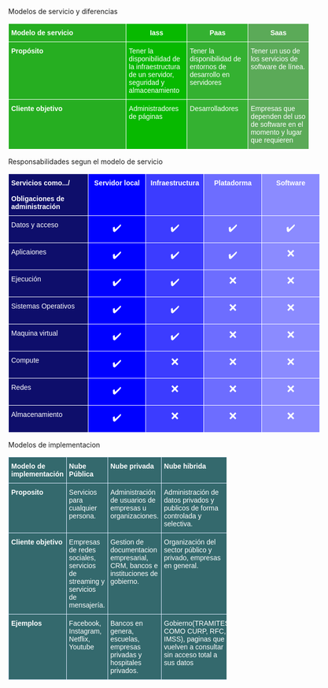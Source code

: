 Modelos de servicio y diferencias

<table style="border-collapse:collapse;border-spacing:0;table-layout: fixed; width: 612px" class="tg"><colgroup><col style="width: 240px"><col style="width: 124px"><col style="width: 124px"><col style="width: 124px"></colgroup><thead><tr><th style="background-color:#26ae21;border-color:#ffffff;border-style:solid;border-width:1px;color:#ffffff;font-family:Arial, sans-serif;font-size:14px;font-weight:bold;overflow:hidden;padding:10px 5px;text-align:left;vertical-align:top;word-break:normal">Modelo de servicio<br></th><th style="background-color:#07b900;border-color:#ffffff;border-style:solid;border-width:1px;color:#ffffff;font-family:Arial, sans-serif;font-size:14px;font-weight:bold;overflow:hidden;padding:10px 5px;text-align:center;vertical-align:top;word-break:normal">Iass</th><th style="background-color:#34b131;border-color:#ffffff;border-style:solid;border-width:1px;color:#ffffff;font-family:Arial, sans-serif;font-size:14px;font-weight:bold;overflow:hidden;padding:10px 5px;text-align:center;vertical-align:top;word-break:normal">Paas</th><th style="background-color:#5baa58;border-color:#ffffff;border-style:solid;border-width:1px;color:#ffffff;font-family:Arial, sans-serif;font-size:14px;font-weight:bold;overflow:hidden;padding:10px 5px;text-align:center;vertical-align:top;word-break:normal">Saas</th></tr></thead><tbody><tr><td style="background-color:#26ae21;border-color:#ffffff;border-style:solid;border-width:1px;color:#ffffff;font-family:Arial, sans-serif;font-size:14px;font-weight:bold;overflow:hidden;padding:10px 5px;text-align:left;vertical-align:top;word-break:normal">Propósito</td><td style="background-color:#07b900;border-color:#ffffff;border-style:solid;border-width:1px;color:#ffffff;font-family:Arial, sans-serif;font-size:14px;overflow:hidden;padding:10px 5px;text-align:left;vertical-align:top;word-break:normal">Tener la disponibilidad de la infraestructura de un servidor, seguridad y almacenamiento</td><td style="background-color:#34b131;border-color:#ffffff;border-style:solid;border-width:1px;color:#ffffff;font-family:Arial, sans-serif;font-size:14px;overflow:hidden;padding:10px 5px;text-align:left;vertical-align:top;word-break:normal">Tener la disponibilidad de entornos de desarrollo en servidores </td><td style="background-color:#5baa58;border-color:#ffffff;border-style:solid;border-width:1px;color:#ffffff;font-family:Arial, sans-serif;font-size:14px;overflow:hidden;padding:10px 5px;text-align:left;vertical-align:top;word-break:normal">Tener un uso de los servicios de software de línea.</td></tr><tr><td style="background-color:#26ae21;border-color:#ffffff;border-style:solid;border-width:1px;color:#ffffff;font-family:Arial, sans-serif;font-size:14px;font-weight:bold;overflow:hidden;padding:10px 5px;text-align:left;vertical-align:top;word-break:normal">Cliente objetivo</td><td style="background-color:#07b900;border-color:#ffffff;border-style:solid;border-width:1px;color:#ffffff;font-family:Arial, sans-serif;font-size:14px;overflow:hidden;padding:10px 5px;text-align:left;vertical-align:top;word-break:normal">Administradores de páginas</td><td style="background-color:#34b131;border-color:#ffffff;border-style:solid;border-width:1px;color:#ffffff;font-family:Arial, sans-serif;font-size:14px;overflow:hidden;padding:10px 5px;text-align:left;vertical-align:top;word-break:normal">Desarrolladores</td><td style="background-color:#5baa58;border-color:#ffffff;border-style:solid;border-width:1px;color:#ffffff;font-family:Arial, sans-serif;font-size:14px;overflow:hidden;padding:10px 5px;text-align:left;vertical-align:top;word-break:normal">Empresas que dependen del uso de software en el momento y lugar que requieren</td></tr></tbody></table>

Responsabilidades segun el modelo de servicio

<table style="border-collapse:collapse;border-spacing:0;table-layout: fixed; width: 634px" class="tg"><colgroup><col style="width: 162px"><col style="width: 118px"><col style="width: 118px"><col style="width: 118px"><col style="width: 118px"></colgroup><thead><tr><th style="background-color:#0e0e6b;border-color:#ffffff;border-style:solid;border-width:1px;color:#ffffff;font-family:Arial, sans-serif;font-size:14px;font-weight:bold;overflow:hidden;padding:10px 5px;text-align:left;vertical-align:top;word-break:normal">Servicios como.../<br><br>Obligaciones de administración</th><th style="background-color:#0001ff;border-color:#ffffff;border-style:solid;border-width:1px;color:#ffffff;font-family:Arial, sans-serif;font-size:14px;font-weight:bold;overflow:hidden;padding:10px 5px;text-align:center;vertical-align:top;word-break:normal">Servidor local</th><th style="background-color:#3c3cff;border-color:#ffffff;border-style:solid;border-width:1px;color:#ffffff;font-family:Arial, sans-serif;font-size:14px;font-weight:bold;overflow:hidden;padding:10px 5px;text-align:center;vertical-align:top;word-break:normal">Infraestructura</th><th style="background-color:#6d6dff;border-color:#ffffff;border-style:solid;border-width:1px;color:#ffffff;font-family:Arial, sans-serif;font-size:14px;font-weight:bold;overflow:hidden;padding:10px 5px;text-align:center;vertical-align:top;word-break:normal">Platadorma</th><th style="background-color:#8b8bff;border-color:#ffffff;border-style:solid;border-width:1px;color:#ffffff;font-family:Arial, sans-serif;font-size:14px;font-weight:bold;overflow:hidden;padding:10px 5px;text-align:center;vertical-align:top;word-break:normal">Software</th></tr></thead><tbody><tr><td style="background-color:#0e0e6b;border-color:#ffffff;border-style:solid;border-width:1px;color:#ffffff;font-family:Arial, sans-serif;font-size:14px;overflow:hidden;padding:10px 5px;text-align:left;vertical-align:top;word-break:normal">Datos y acceso</td><td style="background-color:#0001ff;border-color:#ffffff;border-style:solid;border-width:1px;color:#ffffff;font-family:Arial, sans-serif;font-size:20px;overflow:hidden;padding:10px 5px;text-align:center;vertical-align:top;word-break:normal">✔️</td><td style="background-color:#3c3cff;border-color:#ffffff;border-style:solid;border-width:1px;color:#ffffff;font-family:Arial, sans-serif;font-size:20px;overflow:hidden;padding:10px 5px;text-align:center;vertical-align:top;word-break:normal">✔️</td><td style="background-color:#6d6dff;border-color:#ffffff;border-style:solid;border-width:1px;color:#FFF;font-family:Arial, sans-serif;font-size:20px;overflow:hidden;padding:10px 5px;text-align:center;vertical-align:top;word-break:normal">✔️</td><td style="background-color:#8b8bff;border-color:#ffffff;border-style:solid;border-width:1px;color:#FFF;font-family:Arial, sans-serif;font-size:20px;overflow:hidden;padding:10px 5px;text-align:center;vertical-align:top;word-break:normal">✔️</td></tr><tr><td style="background-color:#0e0e6b;border-color:#ffffff;border-style:solid;border-width:1px;color:#ffffff;font-family:Arial, sans-serif;font-size:14px;overflow:hidden;padding:10px 5px;text-align:left;vertical-align:top;word-break:normal">Aplicaiones</td><td style="background-color:#0001ff;border-color:#ffffff;border-style:solid;border-width:1px;color:#ffffff;font-family:Arial, sans-serif;font-size:20px;overflow:hidden;padding:10px 5px;text-align:center;vertical-align:top;word-break:normal">✔️</td><td style="background-color:#3c3cff;border-color:#ffffff;border-style:solid;border-width:1px;color:#ffffff;font-family:Arial, sans-serif;font-size:20px;overflow:hidden;padding:10px 5px;text-align:center;vertical-align:top;word-break:normal">✔️</td><td style="background-color:#6d6dff;border-color:#ffffff;border-style:solid;border-width:1px;color:#FFF;font-family:Arial, sans-serif;font-size:20px;overflow:hidden;padding:10px 5px;text-align:center;vertical-align:top;word-break:normal">✔️</td><td style="background-color:#8b8bff;border-color:#ffffff;border-style:solid;border-width:1px;color:#ffffff;font-family:Arial, sans-serif;font-size:20px;overflow:hidden;padding:10px 5px;text-align:center;vertical-align:top;word-break:normal">❌</td></tr><tr><td style="background-color:#0e0e6b;border-color:#ffffff;border-style:solid;border-width:1px;color:#ffffff;font-family:Arial, sans-serif;font-size:14px;overflow:hidden;padding:10px 5px;text-align:left;vertical-align:top;word-break:normal">Ejecución</td><td style="background-color:#0001ff;border-color:#ffffff;border-style:solid;border-width:1px;color:#ffffff;font-family:Arial, sans-serif;font-size:20px;overflow:hidden;padding:10px 5px;text-align:center;vertical-align:top;word-break:normal">✔️</td><td style="background-color:#3c3cff;border-color:#ffffff;border-style:solid;border-width:1px;color:#FFF;font-family:Arial, sans-serif;font-size:20px;overflow:hidden;padding:10px 5px;text-align:center;vertical-align:top;word-break:normal">✔️</td><td style="background-color:#6d6dff;border-color:#ffffff;border-style:solid;border-width:1px;color:#ffffff;font-family:Arial, sans-serif;font-size:20px;overflow:hidden;padding:10px 5px;text-align:center;vertical-align:top;word-break:normal">❌</td><td style="background-color:#8b8bff;border-color:#ffffff;border-style:solid;border-width:1px;color:#ffffff;font-family:Arial, sans-serif;font-size:20px;overflow:hidden;padding:10px 5px;text-align:center;vertical-align:top;word-break:normal">❌</td></tr><tr><td style="background-color:#0e0e6b;border-color:#ffffff;border-style:solid;border-width:1px;color:#ffffff;font-family:Arial, sans-serif;font-size:14px;overflow:hidden;padding:10px 5px;text-align:left;vertical-align:top;word-break:normal">Sistemas Operativos</td><td style="background-color:#0001ff;border-color:#ffffff;border-style:solid;border-width:1px;color:#ffffff;font-family:Arial, sans-serif;font-size:20px;overflow:hidden;padding:10px 5px;text-align:center;vertical-align:top;word-break:normal">✔️</td><td style="background-color:#3c3cff;border-color:#ffffff;border-style:solid;border-width:1px;color:#ffffff;font-family:Arial, sans-serif;font-size:20px;overflow:hidden;padding:10px 5px;text-align:center;vertical-align:top;word-break:normal">✔️</td><td style="background-color:#6d6dff;border-color:#ffffff;border-style:solid;border-width:1px;color:#ffffff;font-family:Arial, sans-serif;font-size:20px;overflow:hidden;padding:10px 5px;text-align:center;vertical-align:top;word-break:normal">❌</td><td style="background-color:#8b8bff;border-color:#ffffff;border-style:solid;border-width:1px;color:#ffffff;font-family:Arial, sans-serif;font-size:20px;overflow:hidden;padding:10px 5px;text-align:center;vertical-align:top;word-break:normal">❌</td></tr><tr><td style="background-color:#0e0e6b;border-color:#ffffff;border-style:solid;border-width:1px;color:#ffffff;font-family:Arial, sans-serif;font-size:14px;overflow:hidden;padding:10px 5px;text-align:left;vertical-align:top;word-break:normal">Maquina virtual</td><td style="background-color:#0001ff;border-color:#ffffff;border-style:solid;border-width:1px;color:#ffffff;font-family:Arial, sans-serif;font-size:20px;overflow:hidden;padding:10px 5px;text-align:center;vertical-align:top;word-break:normal">✔️</td><td style="background-color:#3c3cff;border-color:#ffffff;border-style:solid;border-width:1px;color:#FFF;font-family:Arial, sans-serif;font-size:20px;overflow:hidden;padding:10px 5px;text-align:center;vertical-align:top;word-break:normal">✔️</td><td style="background-color:#6d6dff;border-color:#ffffff;border-style:solid;border-width:1px;color:#ffffff;font-family:Arial, sans-serif;font-size:20px;overflow:hidden;padding:10px 5px;text-align:center;vertical-align:top;word-break:normal">❌</td><td style="background-color:#8b8bff;border-color:#ffffff;border-style:solid;border-width:1px;color:#ffffff;font-family:Arial, sans-serif;font-size:20px;overflow:hidden;padding:10px 5px;text-align:center;vertical-align:top;word-break:normal">❌</td></tr><tr><td style="background-color:#0e0e6b;border-color:#ffffff;border-style:solid;border-width:1px;color:#ffffff;font-family:Arial, sans-serif;font-size:14px;overflow:hidden;padding:10px 5px;text-align:left;vertical-align:top;word-break:normal">Compute</td><td style="background-color:#0001ff;border-color:#ffffff;border-style:solid;border-width:1px;color:#ffffff;font-family:Arial, sans-serif;font-size:20px;overflow:hidden;padding:10px 5px;text-align:center;vertical-align:top;word-break:normal">✔️</td><td style="background-color:#3c3cff;border-color:#ffffff;border-style:solid;border-width:1px;color:#ffffff;font-family:Arial, sans-serif;font-size:20px;overflow:hidden;padding:10px 5px;text-align:center;vertical-align:top;word-break:normal">❌</td><td style="background-color:#6d6dff;border-color:#ffffff;border-style:solid;border-width:1px;color:#ffffff;font-family:Arial, sans-serif;font-size:20px;overflow:hidden;padding:10px 5px;text-align:center;vertical-align:top;word-break:normal">❌</td><td style="background-color:#8b8bff;border-color:#ffffff;border-style:solid;border-width:1px;color:#ffffff;font-family:Arial, sans-serif;font-size:20px;overflow:hidden;padding:10px 5px;text-align:center;vertical-align:top;word-break:normal">❌</td></tr><tr><td style="background-color:#0e0e6b;border-color:#ffffff;border-style:solid;border-width:1px;color:#ffffff;font-family:Arial, sans-serif;font-size:14px;overflow:hidden;padding:10px 5px;text-align:left;vertical-align:top;word-break:normal">Redes</td><td style="background-color:#0001ff;border-color:#ffffff;border-style:solid;border-width:1px;color:#FFF;font-family:Arial, sans-serif;font-size:20px;overflow:hidden;padding:10px 5px;text-align:center;vertical-align:top;word-break:normal">✔️</td><td style="background-color:#3c3cff;border-color:#ffffff;border-style:solid;border-width:1px;color:#ffffff;font-family:Arial, sans-serif;font-size:20px;overflow:hidden;padding:10px 5px;text-align:center;vertical-align:top;word-break:normal">❌</td><td style="background-color:#6d6dff;border-color:#ffffff;border-style:solid;border-width:1px;color:#ffffff;font-family:Arial, sans-serif;font-size:20px;overflow:hidden;padding:10px 5px;text-align:center;vertical-align:top;word-break:normal">❌</td><td style="background-color:#8b8bff;border-color:#ffffff;border-style:solid;border-width:1px;color:#ffffff;font-family:Arial, sans-serif;font-size:20px;overflow:hidden;padding:10px 5px;text-align:center;vertical-align:top;word-break:normal">❌</td></tr><tr><td style="background-color:#0e0e6b;border-color:#ffffff;border-style:solid;border-width:1px;color:#ffffff;font-family:Arial, sans-serif;font-size:14px;overflow:hidden;padding:10px 5px;text-align:left;vertical-align:top;word-break:normal">Almacenamiento</td><td style="background-color:#0001ff;border-color:#ffffff;border-style:solid;border-width:1px;color:#ffffff;font-family:Arial, sans-serif;font-size:20px;overflow:hidden;padding:10px 5px;text-align:center;vertical-align:top;word-break:normal">✔️</td><td style="background-color:#3c3cff;border-color:#ffffff;border-style:solid;border-width:1px;color:#ffffff;font-family:Arial, sans-serif;font-size:20px;overflow:hidden;padding:10px 5px;text-align:center;vertical-align:top;word-break:normal">❌</td><td style="background-color:#6d6dff;border-color:#ffffff;border-style:solid;border-width:1px;color:#ffffff;font-family:Arial, sans-serif;font-size:20px;overflow:hidden;padding:10px 5px;text-align:center;vertical-align:top;word-break:normal">❌</td><td style="background-color:#8b8bff;border-color:#ffffff;border-style:solid;border-width:1px;color:#ffffff;font-family:Arial, sans-serif;font-size:20px;overflow:hidden;padding:10px 5px;text-align:center;vertical-align:top;word-break:normal">❌</td></tr></tbody></table>

Modelos de implementacion

<table style="border-collapse:collapse;border-spacing:0;table-layout: fixed; width: 444px" class="tg"><colgroup><col style="width: 111px"><col style="width: 111px"><col style="width: 111px"><col style="width: 111px"></colgroup><thead><tr><th style="background-color:#34696d;border-color:#dae8fc;border-style:solid;border-width:1px;color:#ffffff;font-family:Arial, sans-serif;font-size:14px;font-weight:normal;overflow:hidden;padding:10px 5px;text-align:left;vertical-align:top;word-break:normal"><span style="font-weight:bold">Modelo de implementación</span></th><th style="background-color:#34696d;border-color:#dae8fc;border-style:solid;border-width:1px;color:#ffffff;font-family:Arial, sans-serif;font-size:14px;font-weight:normal;overflow:hidden;padding:10px 5px;text-align:left;vertical-align:top;word-break:normal"><span style="font-weight:bold">Nube Pública</span></th><th style="background-color:#34696d;border-color:#dae8fc;border-style:solid;border-width:1px;color:#ffffff;font-family:Arial, sans-serif;font-size:14px;font-weight:normal;overflow:hidden;padding:10px 5px;text-align:left;vertical-align:top;word-break:normal"><span style="font-weight:bold">Nube privada</span></th><th style="background-color:#34696d;border-color:#dae8fc;border-style:solid;border-width:1px;color:#ffffff;font-family:Arial, sans-serif;font-size:14px;font-weight:normal;overflow:hidden;padding:10px 5px;text-align:left;vertical-align:top;word-break:normal"><span style="font-weight:bold">Nube hibrida</span></th></tr></thead><tbody><tr><td style="background-color:#34696d;border-color:#dae8fc;border-style:solid;border-width:1px;color:#ffffff;font-family:Arial, sans-serif;font-size:14px;overflow:hidden;padding:10px 5px;text-align:left;vertical-align:top;word-break:normal"><span style="font-weight:bold">Proposito</span></td><td style="background-color:#34696d;border-color:#dae8fc;border-style:solid;border-width:1px;color:#ffffff;font-family:Arial, sans-serif;font-size:14px;overflow:hidden;padding:10px 5px;text-align:left;vertical-align:top;word-break:normal">Servicios para cualquier persona.</td><td style="background-color:#34696d;border-color:#dae8fc;border-style:solid;border-width:1px;color:#ffffff;font-family:Arial, sans-serif;font-size:14px;overflow:hidden;padding:10px 5px;text-align:left;vertical-align:top;word-break:normal">Administración de usuarios de empresas u organizaciones.</td><td style="background-color:#34696d;border-color:#dae8fc;border-style:solid;border-width:1px;color:#ffffff;font-family:Arial, sans-serif;font-size:14px;overflow:hidden;padding:10px 5px;text-align:left;vertical-align:top;word-break:normal">Administración de datos privados y publicos de forma controlada y selectiva.</td></tr><tr><td style="background-color:#34696d;border-color:#dae8fc;border-style:solid;border-width:1px;color:#ffffff;font-family:Arial, sans-serif;font-size:14px;overflow:hidden;padding:10px 5px;text-align:left;vertical-align:top;word-break:normal"><span style="font-weight:bold">Cliente objetivo</span></td><td style="background-color:#34696d;border-color:#dae8fc;border-style:solid;border-width:1px;color:#ffffff;font-family:Arial, sans-serif;font-size:14px;overflow:hidden;padding:10px 5px;text-align:left;vertical-align:top;word-break:normal">Empresas de redes sociales, servicios de streaming y servicios de mensajería.</td><td style="background-color:#34696d;border-color:#dae8fc;border-style:solid;border-width:1px;color:#ffffff;font-family:Arial, sans-serif;font-size:14px;overflow:hidden;padding:10px 5px;text-align:left;vertical-align:top;word-break:normal">Gestion de documentacion empresarial, CRM, bancos e instituciones de gobierno.</td><td style="background-color:#34696d;border-color:#dae8fc;border-style:solid;border-width:1px;color:#ffffff;font-family:Arial, sans-serif;font-size:14px;overflow:hidden;padding:10px 5px;text-align:left;vertical-align:top;word-break:normal">Organización del sector público y privado, empresas en general.</td></tr><tr><td style="background-color:#34696d;border-color:#dae8fc;border-style:solid;border-width:1px;color:#ffffff;font-family:Arial, sans-serif;font-size:14px;overflow:hidden;padding:10px 5px;text-align:left;vertical-align:top;word-break:normal"><span style="font-weight:bold">Ejemplos</span></td><td style="background-color:#34696d;border-color:#dae8fc;border-style:solid;border-width:1px;color:#ffffff;font-family:Arial, sans-serif;font-size:14px;overflow:hidden;padding:10px 5px;text-align:left;vertical-align:top;word-break:normal">Facebook, Instagram, Netflix, Youtube</td><td style="background-color:#34696d;border-color:#dae8fc;border-style:solid;border-width:1px;color:#ffffff;font-family:Arial, sans-serif;font-size:14px;overflow:hidden;padding:10px 5px;text-align:left;vertical-align:top;word-break:normal">Bancos en genera, escuelas, empresas privadas y hospitales privados.</td><td style="background-color:#34696d;border-color:#dae8fc;border-style:solid;border-width:1px;color:#ffffff;font-family:Arial, sans-serif;font-size:14px;overflow:hidden;padding:10px 5px;text-align:left;vertical-align:top;word-break:normal">Gobierno(TRAMITES COMO CURP, RFC, IMSS), paginas que vuelven a consultar sin acceso total a sus datos</td></tr></tbody></table>
